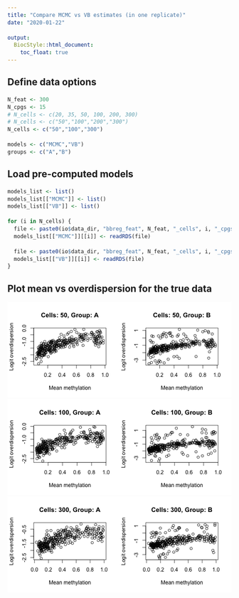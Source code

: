 ```yaml
---
title: "Compare MCMC vs VB estimates (in one replicate)"
date: "2020-01-22"

output:
  BiocStyle::html_document:
    toc_float: true
---
```





<!-- Load modules -->



<!-- Load settings -->



## Define data options

```r
N_feat <- 300
N_cpgs <- 15
# N_cells <- c(20, 35, 50, 100, 200, 300)
# N_cells <- c("50","100","200","300")
N_cells <- c("50","100","300")

models <- c("MCMC","VB")
groups <- c("A","B")
```

## Load pre-computed models


```r
models_list <- list()
models_list[["MCMC"]] <- list()
models_list[["VB"]] <- list()

for (i in N_cells) {
  file <- paste0(io$data_dir, "bbreg_feat", N_feat, "_cells", i, "_cpgs", N_cpgs,"_mcmcTRUE.rds")
  models_list[["MCMC"]][[i]] <- readRDS(file)
  
  file <- paste0(io$data_dir, "bbreg_feat", N_feat, "_cells", i, "_cpgs", N_cpgs,"_mcmcFALSE.rds")
  models_list[["VB"]][[i]] <- readRDS(file)
}
```

## Plot mean vs overdispersion for the true data
![plot of chunk unnamed-chunk-5](figure/unnamed-chunk-5-1.png)![plot of chunk unnamed-chunk-5](figure/unnamed-chunk-5-2.png)![plot of chunk unnamed-chunk-5](figure/unnamed-chunk-5-3.png)
